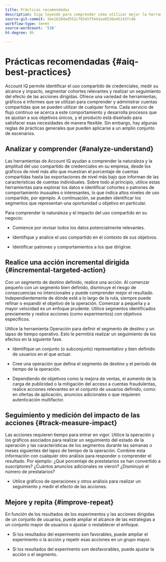 ```yaml
---
title: Prácticas recomendadas
description: Siga leyendo para comprender cómo utilizar mejor la herramienta Account IQ.
source-git-commit: 3ee1620dad552c76545f5441ea8530a45143fc4b
workflow-type: tm+mt
source-wordcount: '538'
ht-degree: 0%

---
```



# Prácticas recomendadas {#aiq-best-practices}

Account IQ permite identificar el uso compartido de credenciales, medir su alcance y impacto, segmentar cohortes relevantes y realizar un seguimiento del efecto de las acciones dirigidas. Ofrece una variedad de herramientas, gráficos e informes que se utilizan para comprender y administrar cuentas compartidas que se pueden utilizar de cualquier forma. Cada servicio de flujo continuo se acerca a este comportamiento y desarrolla procesos que se ajustan a sus objetivos únicos, y el producto está diseñado para satisfacer esas necesidades de manera flexible.  Sin embargo, hay algunas reglas de prácticas generales que pueden aplicarse a un amplio conjunto de escenarios.

## Analizar y comprender {#analyze-understand}

Las herramientas de Account IQ ayudan a comprender la naturaleza y la amplitud del uso compartido de credenciales en su empresa, desde los gráficos de nivel más alto que muestran el porcentaje de cuentas compartidas hasta las exportaciones de nivel más bajo que informan de las características de cuentas individuales. Sobre todo al principio, utilice estas herramientas para explorar los datos e identificar cohortes o patrones de comportamiento inusuales o interesantes, lo que indica altos niveles de uso compartido, por ejemplo. A continuación, se pueden identificar los segmentos que representan una oportunidad u objetivo en particular.

Para comprender la naturaleza y el impacto del uso compartido en su negocio:

* Comience por revisar todos los datos potencialmente relevantes.

* Identifique y analice el uso compartido en el contexto de sus objetivos.

* Identificar patrones y comportamientos a los que dirigirse.

## Realice una acción incremental dirigida {#incremental-targeted-action}

Con un segmento de destino definido, realice una acción. Al comenzar pequeño con un segmento bien definido, disminuye el riesgo de consecuencias no intencionales y puede comprender mejor el resultado. Independientemente de dónde esté a lo largo de la ruta, siempre puede refinar o expandir el objetivo de la operación.
Comenzar a pequeña y a mayor velocidad es un enfoque prudente. Utilice segmentos identificados previamente y realice acciones (como experimentos) con objetivos específicos.

Utilice la herramienta Operación para definir el segmento de destino y un lapso de tiempo operativo. Esto le permitirá realizar un seguimiento de los efectos en la siguiente fase.

* Identifique un conjunto (o subconjunto) representativo y bien definido de usuarios en el que actuar.

* Cree una operación que defina el segmento de destino y el periodo de tiempo de la operación.

* Dependiendo de objetivos como la mejora de ventas, el aumento de la carga de publicidad o la mitigación del acceso a cuentas fraudulentas, realice acciones relevantes en el conjunto de usuarios definido, como: en ofertas de aplicación, anuncios adicionales o que requieren autenticación multifactor.

<!--If necessary, gauge the affect [by measuring the impact of actions taken](#track-measure-impact).-->

## Seguimiento y medición del impacto de las acciones {#track-measure-impact}

Las acciones requieren tiempo para entrar en vigor. Utilice la operación y los gráficos asociados para realizar un seguimiento del estado de la operación y las características de los segmentos durante las semanas o meses siguientes del lapso de tiempo de la operación. Combine esta información con cualquier otro análisis para responder o comprender el resultado. Por ejemplo: ¿Qué porcentaje de prestatarios se han convertido a suscriptores? ¿Cuántos anuncios adicionales se vieron? ¿Disminuyó el número de prestatarios?

* Utilice gráficos de operaciones y otros análisis para realizar un seguimiento y medir el efecto de las acciones.

## Mejore y repita {#improve-repeat}

En función de los resultados de los experimentos y las acciones dirigidas de un conjunto de usuarios, puede ampliar el alcance de las estrategias a un conjunto mayor de usuarios o ajustar o restablecer el enfoque.

* Si los resultados del experimento son favorables, puede ampliar el experimento o la acción y repetir esas acciones en un grupo mayor.

* Si los resultados del experimento son desfavorables, puede ajustar la acción o el segmento.

<!--

Best Practices
Account IQ enables you to maximize your business ROI, and eventually grow your subscribers and revenue by understanding subscriber usage patterns and password sharing. Read on to know how you can make the best use of Account IQ to manage credential sharing.

Analyze and understand
Authorized access of streaming services generates vast sums of data representing user activity. Use Account IQ analytics tools to explore the data and identify interesting cohorts or behavioral patterns that indicate sharing. Then, segments representing a particular opportunity or objective can be identified.

To understand nature and impact of sharing on your business:

Use Account IQ to access all relevant data.

Identify and analyze sharing in the context of your objectives.

Identify patterns and behavior to target.

Take targeted incremental action
To start small and ramp up is a prudent approach. Use previously identified segments, and take actions (as experiments) with specific objectives.

Identify a well-defined, representative subset of users in the segment to act on.

Depending on objectives such as upselling, increasing ad load, or mitigating access to fraudulent accounts, take relevant actions to include customer messaging or offers, extra ads, or requiring multi-factor authentication.

Target users are likely to respond to offers to upgrade and pay for sharing.

Align enterprise stakeholders to update strategy, such as:

Revisit partner agreements to enlist cooperation or concessions.

Simplify access and enhance the user experience for good customers.

Mitigate sharing by limiting access to obvious moochers.

If necessary, gauge the affect by measuring the impact of actions taken.

Track and measure the impact of actions
Once you have acted on some set of users within a segment, it is important to measure the effect of those actions over a subsequent period of weeks or months. For example, you would want to understand:

What percentage of borrowers converted to subscribers?

How many additional ads were viewed?

Did the number of borrowers decrease?

Account IQ’s sophisticated machine learning based models help you analyze and measure the impacts of your experiments (or actions).

Improve and repeat
Based on the outcomes of your experiments and targeted actions on small groups of users, you can expand the reach of your strategies to rest of the user segment or reset the strategy and audience to act on.

Based on the usage insights from risk indices, sharing levels, and usage patterns, you can create experiments (or operations) and tailor your actions for strategic goals or desired outcomes.

If the results of the experiment are favorable, then you can scale up the experiment, and repeat those actions on a larger group.

If the results of the experiment are unfavorable, then you can adjust your action or the experiment group.

Therefore, understanding, acting, and tracking are the keys to optimally mitigate and manage credential sharing in your subscribers.
-->

